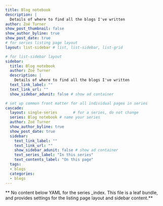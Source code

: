 ```yaml
---
title: Blog notebook
description: |
  Details of where to find all the blogs I've written
author: Zoë Turner
show_post_thumbnail: false
show_author_byline: true
show_post_date: true
# for series listing page layout
layout: list-sidebar # list, list-sidebar, list-grid

# for list-sidebar layout
sidebar: 
  title: Blog notebook
  author: Zoë Turner
  description: |
    Details of where to find all the blogs I've written
  text_link_label: ""
  text_link_url: ""
  show_sidebar_adunit: false # show ad container

# set up common front matter for all individual pages in series
cascade:
  layout: single-series       # for a series, do not change
  series: Blog notebook # name your series
  author: Zoë Turner
  show_author_byline: true
  show_post_date: true
  sidebar:
    text_link_label: ""
    text_link_url: ""
    show_sidebar_adunit: false # show ad container
    text_series_label: "In this series" 
    text_contents_label: "On this page" 
  tags:
  - blogs
  categories:
  - blogs
---
```


** No content below YAML for the series _index. This file is a leaf bundle, and provides settings for the listing page layout and sidebar content.**

